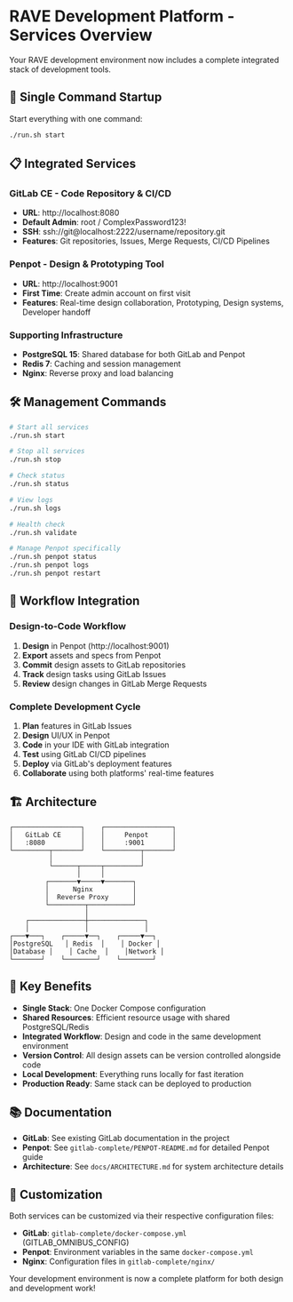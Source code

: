 # RAVE Development Platform - Services Overview

Your RAVE development environment now includes a complete integrated stack of development tools.

## 🚀 Single Command Startup

Start everything with one command:
```bash
./run.sh start
```

## 📋 Integrated Services

### GitLab CE - Code Repository & CI/CD
- **URL**: http://localhost:8080
- **Default Admin**: root / ComplexPassword123!
- **SSH**: ssh://git@localhost:2222/username/repository.git
- **Features**: Git repositories, Issues, Merge Requests, CI/CD Pipelines

### Penpot - Design & Prototyping Tool
- **URL**: http://localhost:9001
- **First Time**: Create admin account on first visit
- **Features**: Real-time design collaboration, Prototyping, Design systems, Developer handoff

### Supporting Infrastructure
- **PostgreSQL 15**: Shared database for both GitLab and Penpot
- **Redis 7**: Caching and session management
- **Nginx**: Reverse proxy and load balancing

## 🛠️ Management Commands

```bash
# Start all services
./run.sh start

# Stop all services  
./run.sh stop

# Check status
./run.sh status

# View logs
./run.sh logs

# Health check
./run.sh validate

# Manage Penpot specifically
./run.sh penpot status
./run.sh penpot logs
./run.sh penpot restart
```

## 🔗 Workflow Integration

### Design-to-Code Workflow
1. **Design** in Penpot (http://localhost:9001)
2. **Export** assets and specs from Penpot
3. **Commit** design assets to GitLab repositories
4. **Track** design tasks using GitLab Issues
5. **Review** design changes in GitLab Merge Requests

### Complete Development Cycle
1. **Plan** features in GitLab Issues
2. **Design** UI/UX in Penpot
3. **Code** in your IDE with GitLab integration
4. **Test** using GitLab CI/CD pipelines
5. **Deploy** via GitLab's deployment features
6. **Collaborate** using both platforms' real-time features

## 🏗️ Architecture

```
┌─────────────────┐    ┌─────────────────┐
│   GitLab CE     │    │     Penpot      │
│   :8080         │    │     :9001       │
└─────────┬───────┘    └─────────┬───────┘
          │                      │
          └──────┬─────┬─────────┘
                 │     │
         ┌───────▼─────▼───────┐
         │      Nginx          │
         │  Reverse Proxy      │
         └─────────┬───────────┘
                   │
    ┌──────────────┼──────────────┐
    │              │              │
┌───▼───┐    ┌─────▼──┐    ┌─────▼──┐
│PostgreSQL   │ Redis  │    │ Docker │
│Database │    │ Cache  │    │Network │
└───────┘    └────────┘    └────────┘
```

## 🎯 Key Benefits

- **Single Stack**: One Docker Compose configuration
- **Shared Resources**: Efficient resource usage with shared PostgreSQL/Redis
- **Integrated Workflow**: Design and code in the same development environment
- **Version Control**: All design assets can be version controlled alongside code
- **Local Development**: Everything runs locally for fast iteration
- **Production Ready**: Same stack can be deployed to production

## 📚 Documentation

- **GitLab**: See existing GitLab documentation in the project
- **Penpot**: See `gitlab-complete/PENPOT-README.md` for detailed Penpot guide
- **Architecture**: See `docs/ARCHITECTURE.md` for system architecture details

## 🔧 Customization

Both services can be customized via their respective configuration files:
- **GitLab**: `gitlab-complete/docker-compose.yml` (GITLAB_OMNIBUS_CONFIG)
- **Penpot**: Environment variables in the same `docker-compose.yml`
- **Nginx**: Configuration files in `gitlab-complete/nginx/`

Your development environment is now a complete platform for both design and development work!